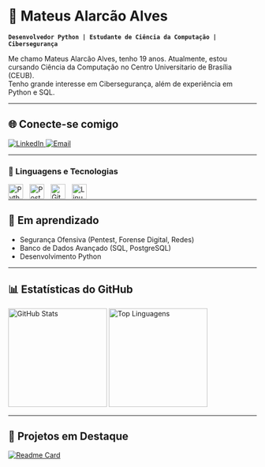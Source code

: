 # 🤖 Mateus Alarcão Alves

**`Desenvolvedor Python | Estudante de Ciência da Computação | Cibersegurança`**

Me chamo Mateus Alarcão Alves, tenho 19 anos. Atualmente, estou cursando Ciência da Computação no Centro Universitario de Brasília (CEUB).  
Tenho grande interesse em Cibersegurança, além de experiência em Python e SQL. 

---

## 🌐 Conecte-se comigo

<p align="left">
  <a href="https://www.linkedin.com/in/alarcao-alves10/" target="_blank">
    <img src="https://img.shields.io/badge/LinkedIn-Connect-0A66C2?style=for-the-badge&logo=linkedin&logoColor=white" alt="LinkedIn"/>
  </a>
  <a href="mailto:mateusalves0754@gmail.com" target="_blank">
    <img src="https://img.shields.io/badge/Email-Send-FF6F61?style=for-the-badge&logo=gmail&logoColor=white" alt="Email"/>
  </a>
</p>

---

### 🤖 Linguagens e Tecnologias

<img
   align="left"
   alt="Python"
   title="Python"
   width="30px"
   style="padding-right: 10px;"
   src="https://cdn.jsdelivr.net/gh/devicons/devicon@latest/icons/python/python-original.svg"
/>

<img
   align="left"
   alt="PostgreSQL"
   title="PostgreSQL"
   width="30px"
   style="padding-right: 10px;"
   src="https://cdn.jsdelivr.net/gh/devicons/devicon@latest/icons/postgresql/postgresql-original.svg"
/>

<img
   align="left"
   alt="Git"
   title="Git"
   width="30px"
   style="padding-right: 10px;"
   src="https://cdn.jsdelivr.net/gh/devicons/devicon@latest/icons/git/git-original.svg"
/>

<img
   align="left"
   alt="Linux"
   title="Linux"
   width="30px"
   style="padding-right: 10px;"
   src="https://cdn.jsdelivr.net/gh/devicons/devicon@latest/icons/linux/linux-original.svg"
/>

<br/>

---

## 🎯 Em aprendizado

- Segurança Ofensiva (Pentest, Forense Digital, Redes)
- Banco de Dados Avançado (SQL, PostgreSQL)
- Desenvolvimento Python

---

## 📊 Estatísticas do GitHub

<p align="left">
  <img 
    alt="GitHub Stats" 
    height="200" 
    src="https://github-readme-stats.vercel.app/api?username=mateus-alarcao&show_icons=true&theme=tokyonight&locale=pt-br" 
  />
  <img 
    alt="Top Linguagens" 
    height="200" 
    src="https://github-readme-stats.vercel.app/api/top-langs/?username=mateus-alarcao&theme=tokyonight&layout=compact&custom_title=Tecnologias&langs_count=9" 
  />
</p>

---

## 🚀 Projetos em Destaque

[![Readme Card](https://github-readme-stats.vercel.app/api/pin/?username=mateus-alarcao&repo=USP---Ciencia-da-Computacao-com-Python&theme=tokyonight)](https://github.com/mateus-alarcao/USP---Ciencia-da-Computacao-com-Python)
